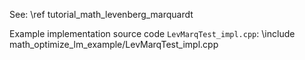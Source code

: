 See: \ref tutorial_math_levenberg_marquardt

Example implementation source code `LevMarqTest_impl.cpp`:
\include math_optimize_lm_example/LevMarqTest_impl.cpp
